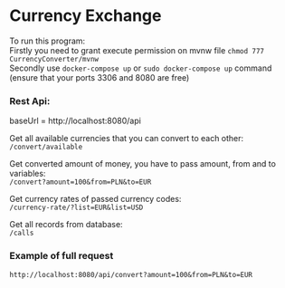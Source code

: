 # Currency Exchange

To run this program:\
Firstly you need to grant execute permission on mvnw file `chmod 777 CurrencyConverter/mvnw`\
Secondly use `docker-compose up` or `sudo docker-compose up` command\
(ensure that your ports 3306 and 8080 are free) 

### Rest Api:

baseUrl = http://localhost:8080/api

Get all available currencies that you can convert to each other:\
`/convert/available`

Get converted amount of money, you have to pass  amount, from and to variables:\
`/convert?amount=100&from=PLN&to=EUR`

Get currency rates of passed currency codes:\
`/currency-rate/?list=EUR&list=USD`

Get all records from database:\
`/calls`


### Example of full request
`http://localhost:8080/api/convert?amount=100&from=PLN&to=EUR`

